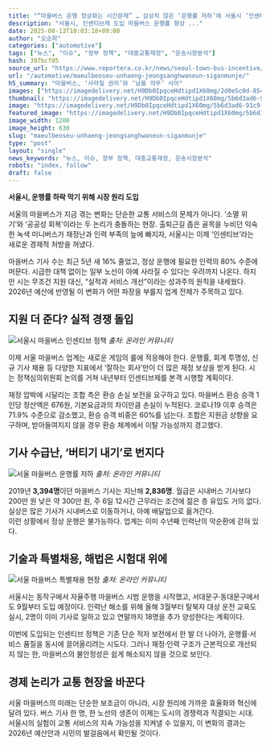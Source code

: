 ```yaml
---
title: "“마을버스 운행 정상화는 시간문제” … 심상치 않은 ‘운행률 저하’에 서울시 ‘인센티브 카드’ 꺼냈다"
description: "서울시, 인센티브제 도입 마을버스 운행률 향상 ..."
date: 2025-08-13T10:03:18+09:00
author: "오승희"
categories: ["automotive"]
tags: ["뉴스", "이슈", "정부 정책", "대중교통재정", "운송시장분석"]
hash: 397bcf05
source_url: "https://www.reportera.co.kr/news/seoul-town-bus-incentive/"
url: "/automotive/maeulbeoseu-unhaeng-jeongsanghwaneun-siganmunje/"
h5_summary: "마을버스, ‘사라질 권리’와 ‘남을 의무’ 사이"
images: ["https://imagedelivery.net/H9Db0IpqceHdtipd1X60mg/2d0e5c0d-8543-4a02-750e-96806fdde200/public", "https://imagedelivery.net/H9Db0IpqceHdtipd1X60mg/bab95dd0-3810-42f2-82e1-04685f918400/public", "https://imagedelivery.net/H9Db0IpqceHdtipd1X60mg/5b6d3ad6-91c9-4ea1-588e-2fa4ee1e2d00/public", "https://imagedelivery.net/H9Db0IpqceHdtipd1X60mg/6c4c0958-b015-4d40-b871-2128819dcc00/public"]
thumbnail: "https://imagedelivery.net/H9Db0IpqceHdtipd1X60mg/5b6d3ad6-91c9-4ea1-588e-2fa4ee1e2d00/public"
image: "https://imagedelivery.net/H9Db0IpqceHdtipd1X60mg/5b6d3ad6-91c9-4ea1-588e-2fa4ee1e2d00/public"
featured_image: "https://imagedelivery.net/H9Db0IpqceHdtipd1X60mg/5b6d3ad6-91c9-4ea1-588e-2fa4ee1e2d00/public"
image_width: 1200
image_height: 630
slug: "maeulbeoseu-unhaeng-jeongsanghwaneun-siganmunje"
type: "post"
layout: "single"
news_keywords: "뉴스, 이슈, 정부 정책, 대중교통재정, 운송시장분석"
robots: "index, follow"
draft: false
---
```


**서울시, 운행률 하락 막기 위해 시장 원리 도입**

서울의 마을버스가 지금 겪는 변화는 단순한 교통 서비스의 문제가 아니다. ‘소멸 위기’와 ‘공공성 회복’이라는 두 논리가 충돌하는 현장. 출퇴근길 좁은 골목을 누비던 익숙한 녹색 미니버스가 재정난과 인력 부족의 늪에 빠지자, 서울시는 이제 ‘인센티브’라는 새로운 경제적 처방을 꺼냈다.  
 
마을버스 기사 수는 최근 5년 새 16% 줄었고, 정상 운행에 필요한 인력의 80% 수준에 머문다. 시급한 대책 없이는 일부 노선이 아예 사라질 수 있다는 우려까지 나온다. 하지만 시는 무조건 지원 대신, “실적과 서비스 개선”이라는 성과주의 원칙을 내세웠다. 2026년 예산에 반영될 이 변화가 어떤 파장을 부를지 업계 전체가 주목하고 있다.

## 지원 더 준다? 실적 경쟁 돌입

![서울시 마을버스 인센티브 정책](https://imagedelivery.net/H9Db0IpqceHdtipd1X60mg/2d0e5c0d-8543-4a02-750e-96806fdde200/public)
*출처: 온라인 커뮤니티*


이제 서울 마을버스 업계는 새로운 게임의 룰에 적응해야 한다. 운행률, 회계 투명성, 신규 기사 채용 등 다양한 지표에서 ‘잘하는 회사’만이 더 많은 재정 보상을 받게 된다. 시는 정책심의위원회 논의를 거쳐 내년부터 인센티브제를 본격 시행할 계획이다.

재정 압박에 시달리는 조합 측은 환승 손실 보전을 요구하고 있다. 마을버스 환승 승객 1인당 정산액은 676원, 기본요금과의 차이만큼 손실이 누적된다. 코로나19 이후 승객은 71.9% 수준으로 감소했고, 환승 승객 비중은 60%를 넘는다. 조합은 지원금 상향을 요구하며, 받아들여지지 않을 경우 환승 체계에서 이탈 가능성까지 경고했다.

## 기사 수급난, ‘버티기 내기’로 번지다

![서울 마을버스 운행률 저하](https://imagedelivery.net/H9Db0IpqceHdtipd1X60mg/6c4c0958-b015-4d40-b871-2128819dcc00/public)
*출처: 온라인 커뮤니티*


2019년 **3,394명**이던 마을버스 기사는 지난해 **2,836명**. 월급은 시내버스 기사보다 200만 원 낮은 약 300만 원, 주 6일 12시간 근무라는 조건에 젊은 층 유입도 거의 없다. 실상은 많은 기사가 시내버스로 이동하거나, 아예 배달업으로 옮겨간다.  
이런 상황에서 정상 운행은 불가능하다. 업계는 이미 수년째 인력난의 악순환에 갇혀 있다.

## 기술과 특별채용, 해법은 시험대 위에

![서울 마을버스 특별채용 현장](https://imagedelivery.net/H9Db0IpqceHdtipd1X60mg/bab95dd0-3810-42f2-82e1-04685f918400/public)
*출처: 온라인 커뮤니티*


서울시는 동작구에서 자율주행 마을버스 시범 운행을 시작했고, 서대문구·동대문구에서도 9월부터 도입 예정이다. 인력난 해소를 위해 올해 3월부터 탈북자 대상 운전 교육도 실시, 2명이 이미 기사로 일하고 있고 연말까지 18명을 추가 양성한다는 계획이다.

이번에 도입되는 인센티브 정책은 기존 단순 적자 보전에서 한 발 더 나아가, 운행률·서비스 품질을 동시에 끌어올리려는 시도다. 그러나 재정·인력 구조가 근본적으로 개선되지 않는 한, 마을버스의 불안정성은 쉽게 해소되지 않을 것으로 보인다.

## 경제 논리가 교통 현장을 바꾼다

서울 마을버스의 미래는 단순한 보조금이 아니라, 시장 원리에 가까운 효율화와 혁신에 달려 있다. 버스 기사 한 명, 한 노선의 생존이 이제는 도시의 경쟁력과 직결되는 시대. 서울시의 실험이 교통 서비스의 지속 가능성을 지켜낼 수 있을지, 이 변화의 결과는 2026년 예산안과 시민의 발걸음에서 확인될 것이다.
